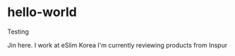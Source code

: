 # hello-world
Testing

Jin here. I work at eSlim Korea
I'm currently reviewing products from Inspur
